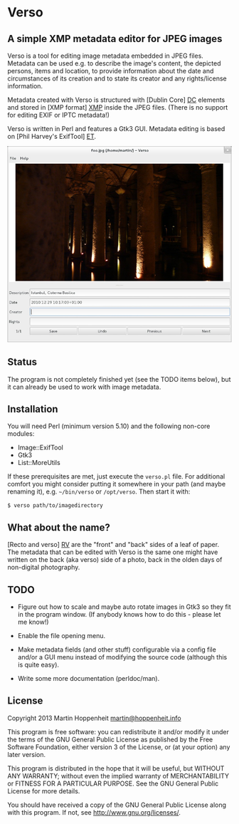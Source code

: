 # Verso

## A simple XMP metadata editor for JPEG images

Verso is a tool for editing image metadata embedded in JPEG files. Metadata
can be used e.g. to describe the image's content, the depicted persons, items
and location, to provide information about the date and circumstances of its
creation and to state its creator and any rights/license information.

Metadata created with Verso is structured with [Dublin Core] [DC] elements and
stored in [XMP format] [XMP] inside the JPEG files. (There is no support for
editing EXIF or IPTC metadata!)

Verso is written in Perl and features a Gtk3 GUI. Metadata editing is based on
[Phil Harvey's ExifTool] [ET].

![Verso screenshot](screenshot.jpg)

[DC]: http://dublincore.org
[XMP]: https://en.wikipedia.org/wiki/Extensible_Metadata_Platform
[ET]: http://www.sno.phy.queensu.ca/~phil/exiftool/

## Status

The program is not completely finished yet (see the TODO items below), but it
can already be used to work with image metadata.

## Installation

You will need Perl (minimum version 5.10) and the following non-core modules:

* Image::ExifTool
* Gtk3
* List::MoreUtils

If these prerequisites are met, just execute the `verso.pl` file. For
additional comfort you might consider putting it somewhere in your path (and
maybe renaming it), e.g. `~/bin/verso` or `/opt/verso`. Then start it with:

    $ verso path/to/imagedirectory

## What about the name?

[Recto and verso] [RV] are the "front" and "back" sides of a leaf of paper.
The metadata that can be edited with Verso is the same one might have written
on the back (aka verso) side of a photo, back in the olden days of non-digital
photography.

[RV]: https://en.wikipedia.org/wiki/Recto_and_verso

## TODO

* Figure out how to scale and maybe auto rotate images in Gtk3 so they fit in
  the program window. (If anybody knows how to do this - please let me know!)

* Enable the file opening menu.

* Make metadata fields (and other stuff) configurable via a config file and/or
  a GUI menu instead of modifying the source code (although this is quite
  easy).

* Write some more documentation (perldoc/man).

## License

Copyright 2013 Martin Hoppenheit <martin@hoppenheit.info>

This program is free software: you can redistribute it and/or modify it under
the terms of the GNU General Public License as published by the Free Software
Foundation, either version 3 of the License, or (at your option) any later
version.

This program is distributed in the hope that it will be useful, but WITHOUT
ANY WARRANTY; without even the implied warranty of MERCHANTABILITY or FITNESS
FOR A PARTICULAR PURPOSE.  See the GNU General Public License for more
details.

You should have received a copy of the GNU General Public License along with
this program.  If not, see <http://www.gnu.org/licenses/>.
